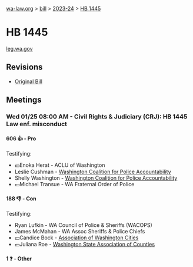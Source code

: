 [wa-law.org](/) > [bill](/bill/) > [2023-24](/bill/2023-24/) > [HB 1445](/bill/2023-24/hb/1445/)

# HB 1445
[leg.wa.gov](https://app.leg.wa.gov/billsummary?BillNumber=1445&Year=2023&Initiative=false)

## Revisions
* [Original Bill](1/)

## Meetings
### Wed 01/25 08:00 AM - Civil Rights & Judiciary (CRJ): HB 1445 Law enf. misconduct
#### 606 👍 - Pro
Testifying:
* 💵Enoka Herat - ACLU of Washington
* Leslie Cushman - [Washington Coalition for Police Accountability](/org/washington_coalition_for_police_accountability/)
* Shelly Washington - [Washington Coalition for Police Accountability](/org/washington_coalition_for_police_accountability/)
* 💵Michael Transue - WA Fraternal Order of Police

#### 188 👎 - Con
Testifying:
* Ryan Lufkin - WA Council of Police & Sheriffs (WACOPS)
* James McMahan - WA Assoc Sheriffs & Police Chiefs
* 💵Candice Bock - [Association of Washington Cities](/org/association_of_washington_cities/)
* 💵Juliana Roe - [Washington State Association of Counties](/org/washington_state_association_of_counties/)

#### 1 ❓ - Other
